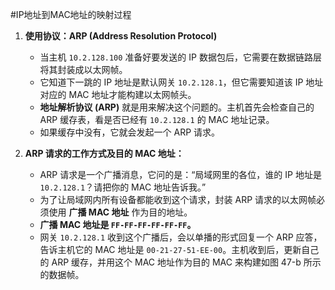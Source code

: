 #IP地址到MAC地址的映射过程 
1.  **使用协议：ARP (Address Resolution Protocol)**
    *   当主机 `10.2.128.100` 准备好要发送的 IP 数据包后，它需要在数据链路层将其封装成以太网帧。
    *   它知道下一跳的 IP 地址是默认网关 `10.2.128.1`，但它需要知道该 IP 地址对应的 MAC 地址才能构建以太网帧头。
    *   **地址解析协议 (ARP)** 就是用来解决这个问题的。主机首先会检查自己的 ARP 缓存表，看是否已经有 `10.2.128.1` 的 MAC 地址记录。
    *   如果缓存中没有，它就会发起一个 ARP 请求。

2.  **ARP 请求的工作方式及目的 MAC 地址：**
    *   ARP 请求是一个广播消息，它问的是：“局域网里的各位，谁的 IP 地址是 `10.2.128.1`？请把你的 MAC 地址告诉我。”
    *   为了让局域网内所有设备都能收到这个请求，封装 ARP 请求的以太网帧必须使用 **广播 MAC 地址** 作为目的地址。
    *   **广播 MAC 地址是 `FF-FF-FF-FF-FF-FF`。**
    *   网关 `10.2.128.1` 收到这个广播后，会以单播的形式回复一个 ARP 应答，告诉主机它的 MAC 地址是 `00-21-27-51-EE-00`。主机收到后，更新自己的 ARP 缓存，并用这个 MAC 地址作为目的 MAC 来构建如图 47-b 所示的数据帧。